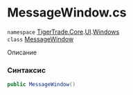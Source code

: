 
# MessageWindow.cs
`namespace` [TigerTrade.Core](../../../TigerTrade.Core.md).[UI](../../../TigerTrade.Core/UI.md).[Windows](../../../TigerTrade.Core/UI/Windows.md)  
    `class` [MessageWindow](../../MessageWindow.cs.md)

Описание

### Синтаксис
```csharp
public MessageWindow()
```


                    
                    